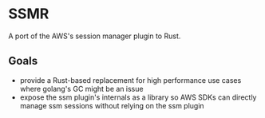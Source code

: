 # SSMR

A port of the AWS's session manager plugin to Rust.

## Goals

- provide a Rust-based replacement for high performance use cases where golang's GC might be an issue
- expose the ssm plugin's internals as a library so AWS SDKs can directly manage ssm sessions without relying on the ssm plugin